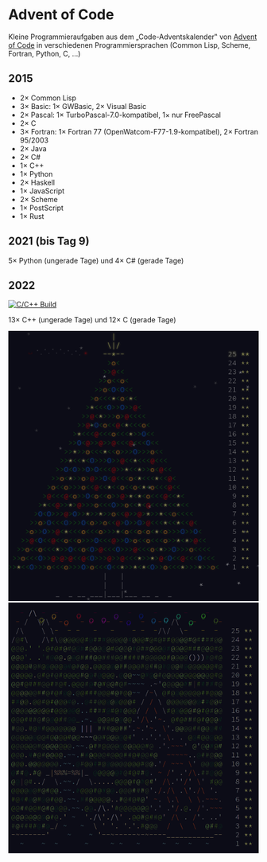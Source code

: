 # Advent of Code

Kleine Programmieraufgaben aus dem „Code-Adventskalender‟ von
[Advent of Code](https://adventofcode.com)
in verschiedenen Programmiersprachen
(Common Lisp, Scheme, Fortran, Python, C, ...)


## 2015

* 2× Common Lisp
* 3× Basic:  1× GWBasic, 2× Visual Basic
* 2× Pascal:  1× TurboPascal-7.0-kompatibel, 1× nur FreePascal
* 2× C
* 3× Fortran:  1× Fortran 77 (OpenWatcom-F77-1.9-kompatibel),
               2× Fortran 95/2003
* 2× Java
* 2× C#
* 1× C++
* 1× Python
* 2× Haskell
* 1× JavaScript
* 2× Scheme
* 1× PostScript
* 1× Rust


## 2021 (bis Tag 9)

5× Python (ungerade Tage) und 4× C# (gerade Tage)


## 2022

[![C/C++ Build](https://github.com/kgwarnick/adventofcode/actions/workflows/c-cpp.yml/badge.svg?branch=rednitz)](https://github.com/kgwarnick/adventofcode/actions/workflows/c-cpp.yml)

13× C++ (ungerade Tage) und 12× C (gerade Tage)

![AoC2015](aoc2015.png)
![AoC2022](aoc2022.png)
